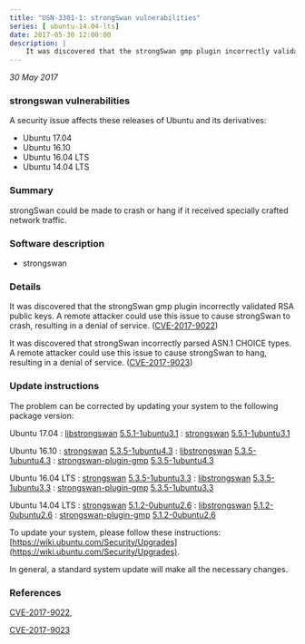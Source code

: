 ```yaml
---
title: "USN-3301-1: strongSwan vulnerabilities"
series: [ ubuntu-14.04-lts]
date: 2017-05-30 12:00:00
description: |
    It was discovered that the strongSwan gmp plugin incorrectly validated RSA public keys. A remote attacker could use this issue to cause strongSwan to crash, resulting in a denial of service. ([CVE-2017-9022](http://people.ubuntu.com/~ubuntu-security/cve/CVE-2017-9022))
--- 
```

 
 

*30 May 2017*

### strongswan vulnerabilities

A security issue affects these releases of Ubuntu and its derivatives:

* Ubuntu 17.04
* Ubuntu 16.10
* Ubuntu 16.04 LTS
* Ubuntu 14.04 LTS

### Summary

strongSwan could be made to crash or hang if it received specially crafted network traffic.

### Software description

* strongswan 

### Details

It was discovered that the strongSwan gmp plugin incorrectly validated RSA public keys. A remote attacker could use this issue to cause strongSwan to crash, resulting in a denial of service. ([CVE-2017-9022](http://people.ubuntu.com/~ubuntu-security/cve/CVE-2017-9022))

It was discovered that strongSwan incorrectly parsed ASN.1 CHOICE types. A remote attacker could use this issue to cause strongSwan to hang, resulting in a denial of service. ([CVE-2017-9023](http://people.ubuntu.com/~ubuntu-security/cve/CVE-2017-9023)) 

### Update instructions

The problem can be corrected by updating your system to the following package version:

Ubuntu 17.04
 : [libstrongswan](https://launchpad.net/ubuntu/+source/strongswan) <span> [5.5.1-1ubuntu3.1](https://launchpad.net/ubuntu/+source/strongswan/5.5.1-1ubuntu3.1) </span> 
 : [strongswan](https://launchpad.net/ubuntu/+source/strongswan) <span> [5.5.1-1ubuntu3.1](https://launchpad.net/ubuntu/+source/strongswan/5.5.1-1ubuntu3.1) </span> 

Ubuntu 16.10
 : [strongswan](https://launchpad.net/ubuntu/+source/strongswan) <span> [5.3.5-1ubuntu4.3](https://launchpad.net/ubuntu/+source/strongswan/5.3.5-1ubuntu4.3) </span> 
 : [libstrongswan](https://launchpad.net/ubuntu/+source/strongswan) <span> [5.3.5-1ubuntu4.3](https://launchpad.net/ubuntu/+source/strongswan/5.3.5-1ubuntu4.3) </span> 
 : [strongswan-plugin-gmp](https://launchpad.net/ubuntu/+source/strongswan) <span> [5.3.5-1ubuntu4.3](https://launchpad.net/ubuntu/+source/strongswan/5.3.5-1ubuntu4.3) </span> 

Ubuntu 16.04 LTS
 : [strongswan](https://launchpad.net/ubuntu/+source/strongswan) <span> [5.3.5-1ubuntu3.3](https://launchpad.net/ubuntu/+source/strongswan/5.3.5-1ubuntu3.3) </span> 
 : [libstrongswan](https://launchpad.net/ubuntu/+source/strongswan) <span> [5.3.5-1ubuntu3.3](https://launchpad.net/ubuntu/+source/strongswan/5.3.5-1ubuntu3.3) </span> 
 : [strongswan-plugin-gmp](https://launchpad.net/ubuntu/+source/strongswan) <span> [5.3.5-1ubuntu3.3](https://launchpad.net/ubuntu/+source/strongswan/5.3.5-1ubuntu3.3) </span> 

Ubuntu 14.04 LTS
 : [strongswan](https://launchpad.net/ubuntu/+source/strongswan) <span> [5.1.2-0ubuntu2.6](https://launchpad.net/ubuntu/+source/strongswan/5.1.2-0ubuntu2.6) </span> 
 : [libstrongswan](https://launchpad.net/ubuntu/+source/strongswan) <span> [5.1.2-0ubuntu2.6](https://launchpad.net/ubuntu/+source/strongswan/5.1.2-0ubuntu2.6) </span> 
 : [strongswan-plugin-gmp](https://launchpad.net/ubuntu/+source/strongswan) <span> [5.1.2-0ubuntu2.6](https://launchpad.net/ubuntu/+source/strongswan/5.1.2-0ubuntu2.6) </span> 

To update your system, please follow these instructions: [https://wiki.ubuntu.com/Security/Upgrades](https://wiki.ubuntu.com/Security/Upgrades).

In general, a standard system update will make all the necessary changes. 

### References

 
 [CVE-2017-9022](http://people.ubuntu.com/~ubuntu-security/cve/CVE-2017-9022), 

 [CVE-2017-9023](http://people.ubuntu.com/~ubuntu-security/cve/CVE-2017-9023)
 

